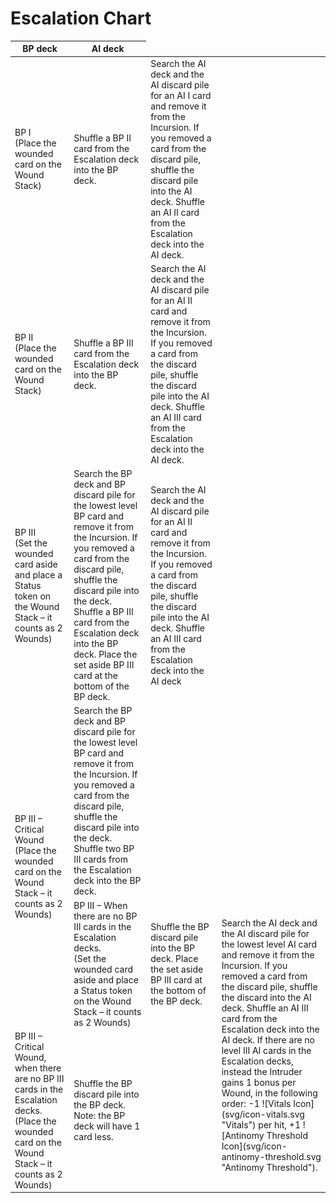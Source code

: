 # Escalation Chart

<table>
<thead>
<tr>
<thWounded cardth>
<th>BP deck</th>
<th>AI deck</th>
</tr>
<thead>
<tbody>
<tr>
<td>
BP I <br> (Place the wounded card on the Wound Stack)
</td>
<td>
Shuffle a BP II card from the Escalation deck into the BP deck.
</td>
<td>
Search the AI deck and the AI discard pile for an AI I card and remove it from the Incursion. If you removed a card from the discard pile, shuffle the discard pile into the AI deck. Shuffle an AI II card from the Escalation deck into the AI deck.
</td>
</tr>
<tr>
<td>
BP II <br> (Place the wounded card on the Wound Stack)
</td>
<td>
Shuffle a BP III card from the Escalation deck into the BP deck.
</td>
<td>
Search the AI deck and the AI discard pile for an AI II  card and remove it from the Incursion. If you removed a card from the discard pile, shuffle the discard pile into the AI deck. Shuffle an AI III card from the Escalation deck into the AI deck.
</td>
</tr>
<tr>
<td>
BP III <br> (Set the wounded card aside and place a Status token on the Wound Stack – it counts as 2 Wounds)
</td>
<td>
Search the BP deck and BP discard pile for the lowest level BP card and remove it from the Incursion. If you removed a card from the discard pile, shuffle the discard pile into the deck. Shuffle a BP III card from the Escalation deck into the BP deck. Place the set aside BP III card at the bottom of the BP deck.
</td>
<td>
Search the AI deck and the AI discard pile for an AI II card and remove it from the Incursion. If you removed a card from the discard pile, shuffle the discard pile into the AI deck. Shuffle an AI III card from the Escalation deck into the AI deck
</td>
</tr>
<tr>
<td rowspan="2">
BP III – Critical Wound <br> (Place the wounded card on the Wound Stack – it counts as 2 Wounds)
</td>
<td>
Search the BP deck and BP discard pile for the lowest level BP card and remove it from the Incursion. If you removed a card from the discard pile, shuffle the discard pile into the deck. Shuffle two BP III cards from the Escalation deck into the BP deck.
</td>
</tr>
<tr>
<td>
BP III – When there are no BP III cards in the Escalation decks. <br> (Set the wounded card aside and place a Status token on the Wound Stack – it counts as 2 Wounds)
</td>
<td>
Shuffle the BP discard pile into the BP deck. Place the set aside BP III card at the bottom of the BP deck.
</td>
<td rowspan="2">
Search the AI deck and the AI discard pile for the lowest level AI card and remove it from the Incursion. If you removed a card from the discard pile, shuffle the discard into the AI deck. Shuffle an AI III card from the Escalation deck into the AI deck. If there are no level III AI cards in the Escalation decks, instead the Intruder gains 1 bonus per Wound, in the following order: -1 ![Vitals Icon](svg/icon-vitals.svg "Vitals") per hit, +1 ![Antinomy Threshold Icon](svg/icon-antinomy-threshold.svg "Antinomy Threshold").
</td>
</tr>
<tr>
<td>
BP III – Critical Wound, when there are no BP III cards in the Escalation decks. <br> (Place the wounded card on the Wound Stack – it counts as 2 Wounds)
</td>
<td>
Shuffle the BP discard pile into the BP deck. <br> Note: the BP deck will have 1 card less.
</td>
</tr>
</tbody>
</table>